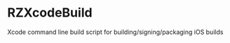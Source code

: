 RZXcodeBuild
============

Xcode command line build script for building/signing/packaging iOS builds